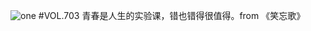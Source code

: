 ![one](http://image.wufazhuce.com/Frok-7EcY6m2n5UtYfQkevwQK-1h)
#VOL.703
青春是人生的实验课，错也错得很值得。from 《笑忘歌》